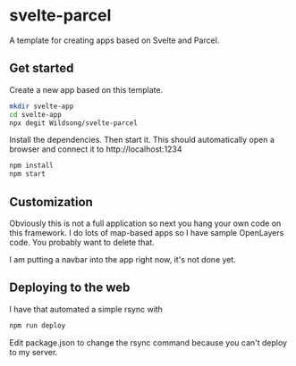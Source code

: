 # svelte-parcel
A template for creating apps based on Svelte and Parcel.

## Get started

Create a new app based on this template.

```bash
mkdir svelte-app
cd svelte-app
npx degit Wildsong/svelte-parcel
```

Install the dependencies.
Then start it. This should automatically open a browser and connect it to http://localhost:1234

```bash
npm install
npm start
```

## Customization

Obviously this is not a full application so next you hang your own code on this framework.
I do lots of map-based apps so I have sample OpenLayers code. You probably want to delete that.

I am putting a navbar into the app right now, it's not done yet.

## Deploying to the web

I have that automated a simple rsync with

```bash
npm run deploy
```

Edit package.json to change the rsync
command because you can't deploy to my server.

